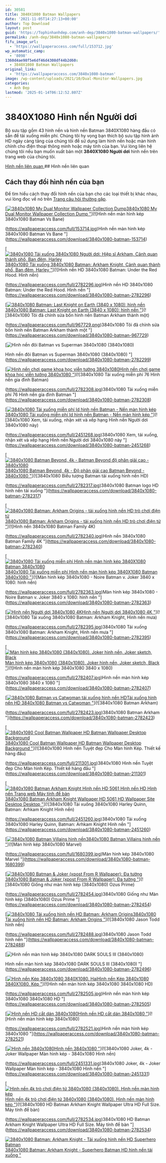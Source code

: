 ```yaml
---
id: 30581
title: 3840X1080 Batman Wallpapers
date: '2021-11-05T14:27:13+00:00'
author: Top Download
layout: post
guid: 'https://Tophinhanhdep.com/anh-dep/3840x1080-batman-wallpapers/'
permalink: /anh-dep/3840x1080-batman-wallpapers/
fifu_image_url:
  - 'https://wallpaperaccess.com/full/153712.jpg'
wp_automatic_camp:
  - '8098'
1360d4ae98f5e6df46d4308df44b2d60:
  - 3840X1080 Batman Wallpapers
original_link:
  - 'https://wallpaperaccess.com/3840x1080-batman'
image: /wp-content/uploads/2021/10/Dual-Monitor-Wallpapers.jpg
categories:
  - Ảnh Đẹp
lastmod: '2025-01-14T06:12:52.807Z'
---
```

# 3840X1080 Hình nền Người dơi

Bộ sưu tập gồm 43 hình nền và hình nền Batman 3840X1080 hàng đầu có sẵn để tải xuống miễn phí. Chúng tôi hy vọng bạn thích bộ sưu tập hình ảnh HD ngày càng tăng của chúng tôi để sử dụng làm hình nền hoặc màn hình chính cho điện thoại thông minh hoặc máy tính của bạn. Vui lòng liên hệ chúng tôi nếu bạn muốn xuất bản một **3840X1080 Người dơi** hình nền trên trang web của chúng tôi.

[Hình nền liên quan ](#related) ## Hình nền liên quan

## Cách thay đổi hình nền của bạn

Để tìm hiểu cách thay đổi hình nền của bạn cho các loại thiết bị khác nhau, vui lòng đọc về nó trên [Trang câu hỏi thường gặp](https://tophinhanhdep.com/faq/).

  
[[![3840x1080 My Dual Monitor Wallpaper Collection Dump](https://wallpaperaccess.com/full/153712.jpg)3840x1080 My Dual Monitor Wallpaper Collection Dump "](https://wallpaperaccess.com/download/3840x1080-batman-153712)](![Hình nền màn hình kép 3840x1080 Batman Vs Bane)

(https://wallpaperaccess.com/full/153714.jpg)Hình nền màn hình kép 3840x1080 Batman Vs Bane "](https://wallpaperaccess.com/download/3840x1080-batman-153714)

[[![3840x1080 Tải xuống 3840x1080 Người dơi: Hiệp sĩ Arkham, Cảnh quan thành phố, Ban đêm, Harley](https://wallpaperaccess.com/full/2451265.jpg)3840x1080 Tải xuống 3840x1080 Batman: Arkham Knight, Cảnh quan thành phố, Ban đêm, Harley "](https://wallpaperaccess.com/download/3840x1080-batman-2451265)](![Hình nền HD 3840x1080 Batman: Under the Red Hood.  Hình nền)

(https://wallpaperaccess.com/full/2782296.jpg)Hình nền HD 3840x1080 Batman: Under the Red Hood. Hình nền "](https://wallpaperaccess.com/download/3840x1080-batman-2782296)

[[![3840x1080 Batman: Last Knight on Earth (3840 x 1080): hình nền](https://wallpaperaccess.com/full/1253462.png)3840x1080 Batman: Last Knight on Earth (3840 x 1080): hình nền "](https://wallpaperaccess.com/download/3840x1080-batman-1253462)](![3840x1080 Tôi đã chỉnh sửa bốn hình nền Batman Arkham thành một)

(https://wallpaperaccess.com/full/967729.png)3840x1080 Tôi đã chỉnh sửa bốn hình nền Batman Arkham thành một "](https://wallpaperaccess.com/download/3840x1080-batman-967729)

[![Hình nền đôi Batman vs Superman 3840x1080 (3840x1080)](https://wallpaperaccess.com/full/2782299.png)

Hình nền đôi Batman vs Superman 3840x1080 (3840x1080) "](https://wallpaperaccess.com/download/3840x1080-batman-2782299)

[[![Hình nền chơi game khoa học viễn tưởng 3840x1080](https://wallpaperaccess.com/full/2782306.png)Hình nền chơi game khoa học viễn tưởng 3840x1080 "](https://wallpaperaccess.com/download/3840x1080-batman-2782306)](![3840x1080 Tải xuống miễn phí 76 Hình nền gia đình Batman)

(https://wallpaperaccess.com/full/2782308.jpg)3840x1080 Tải xuống miễn phí 76 Hình nền gia đình Batman "](https://wallpaperaccess.com/download/3840x1080-batman-2782308)

[[![3840x1080 Tải xuống miễn phí Id hình nền Batman - Nền màn hình kép](https://wallpaperaccess.com/full/2305231.jpg)3840x1080 Tải xuống miễn phí Id hình nền Batman - Nền màn hình kép "](https://wallpaperaccess.com/download/3840x1080-batman-2305231)](![3840x1080 Xem, tải xuống, nhận xét và xếp hạng Hình nền Người dơi 3840x1080 này)

(https://wallpaperaccess.com/full/2451268.jpg)3840x1080 Xem, tải xuống, nhận xét và xếp hạng Hình nền Người dơi 3840x1080 này "](https://wallpaperaccess.com/download/3840x1080-batman-2451268)

[[![3840x1080 Batman Beyond, 4k - Batman Beyond độ phân giải cao - 3840x1080](https://wallpaperaccess.com/full/2782311.jpg)3840x1080 Batman Beyond, 4k - Độ phân giải cao Batman Beyond - 3840x1080 "](https://wallpaperaccess.com/download/3840x1080-batman-2782311)](![3840x1080 Biểu tượng Batman tải xuống hình nền HD)

(https://wallpaperaccess.com/full/2782317.jpg)3840x1080 Batman logo HD hình nền tải xuống "](https://wallpaperaccess.com/download/3840x1080-batman-2782317)

[[![3840x1080 Batman: Arkham Origins - tải xuống hình nền HD trò chơi điện tử](https://wallpaperaccess.com/full/2782331.jpg)3840x1080 Batman: Arkham Origins - tải xuống hình nền HD trò chơi điện tử "](https://wallpaperaccess.com/download/3840x1080-batman-2782331)](![Hình nền 3840x1080 Batman Family 4K)

(https://wallpaperaccess.com/full/2782340.jpg)Hình nền 3840x1080 Batman Family 4K "](https://wallpaperaccess.com/download/3840x1080-batman-2782340)

[[![3840x1080 Tải xuống miễn phí Hình nền màn hình kép 3840X1080 Batman 3840x1080](https://wallpaperaccess.com/full/2782343.jpg)3840x1080 Tải xuống miễn phí Hình nền màn hình kép 3840X1080 Batman 3840x1080 "](https://wallpaperaccess.com/download/3840x1080-batman-2782343)](![Màn hình kép 3840x1080 - Noire Batman v. Joker 3840 x 1080: hình nền)

(https://wallpaperaccess.com/full/2782363.jpg)Màn hình kép 3840x1080 - Noire Batman v. Joker 3840 x 1080: hình nền "](https://wallpaperaccess.com/download/3840x1080-batman-2782363)

[[![Hình nền Người dơi 3840x1080 4K](https://wallpaperaccess.com/full/2782368.jpg)Hình nền Người dơi 3840x1080 4K "](https://wallpaperaccess.com/download/3840x1080-batman-2782368)](![3840x1080 Tải xuống 3840x1080 Batman: Arkham Knight, Hình nền mưa)

(https://wallpaperaccess.com/full/2782395.jpg)3840x1080 Tải xuống 3840x1080 Batman: Arkham Knight, Hình nền mưa "](https://wallpaperaccess.com/download/3840x1080-batman-2782395)

[[![Màn hình kép 3840x1080 (3840x1080).  Joker hình nền, Joker sketch, Black](https://wallpaperaccess.com/full/1445206.jpg)Màn hình kép 3840x1080 (3840x1080). Joker hình nền, Joker sketch, Black "](https://wallpaperaccess.com/download/3840x1080-batman-1445206)](![Hình nền màn hình kép 3840x1080 3840 x 1080)

(https://wallpaperaccess.com/full/2782407.jpg)Hình nền màn hình kép 3840x1080 3840 x 1080 "](https://wallpaperaccess.com/download/3840x1080-batman-2782407)

[[![3840x1080 Batman vs Catwoman tải xuống hình nền HD](https://wallpaperaccess.com/full/2782414.jpg)Tải xuống hình nền HD 3840x1080 Batman vs Catwoman "](https://wallpaperaccess.com/download/3840x1080-batman-2782414)](![3840x1080 Batman Arkham)

(https://wallpaperaccess.com/full/2782423.jpg)3840x1080 Batman Arkham "](https://wallpaperaccess.com/download/3840x1080-batman-2782423)

[[![3840x1080 Cool Batman Wallpaper HD Batman Wallpaper Desktop Background](https://wallpaperaccess.com/full/2782424.jpg)3840x1080 Cool Batman Wallpaper HD Batman Wallpaper Desktop Background "](https://wallpaperaccess.com/download/3840x1080-batman-2782424)](![3840x1080 Hình nền Tuyệt đẹp Cho Màn hình Kép.  Thiết kế hàng đầu)

(https://wallpaperaccess.com/full/211301.jpg)3840x1080 Hình nền Tuyệt đẹp Cho Màn hình Kép. Thiết kế hàng đầu "](https://wallpaperaccess.com/download/3840x1080-batman-211301)

[[![3840x1080 Batman Arkham Knight Hình nền HD 5061 Hình nền HD Hình nền Trang web Máy tính để bàn](https://wallpaperaccess.com/full/2782430.jpg)3840x1080 Batman Arkham Knight Wallpaper HD 5061 HD Wallpaper Site Desktop Desktop "](https://wallpaperaccess.com/download/3840x1080-batman-2782430)](![3840x1080 Tải xuống 3840x1080 Harley Quinn, Batman: Arhkam Knight Hình nền)

(https://wallpaperaccess.com/full/2451260.jpg)3840x1080 Tải xuống 3840x1080 Harley Quinn, Batman: Arhkam Knight Hình nền "](https://wallpaperaccess.com/download/3840x1080-batman-2451260)

[[![3840x1080 Batman Villains hình nền](https://wallpaperaccess.com/full/2451297.jpg)3840x1080 Batman Villains hình nền "](https://wallpaperaccess.com/download/3840x1080-batman-2451297)](![Màn hình kép 3840x1080 Marvel)

(https://wallpaperaccess.com/full/1680399.jpg)Màn hình kép 3840x1080 Marvel "](https://wallpaperaccess.com/download/3840x1080-batman-1680399)

[[![3840x1080 Batman & Joker (xpost From R Wallpaper): Đa tường](https://wallpaperaccess.com/full/2782451.jpg)3840x1080 Batman &amp; Joker (xpost From R Wallpaper): Đa tường "](https://wallpaperaccess.com/download/3840x1080-batman-2782451)](![3840x1080 Giống như màn hình kép (3840x1080) Ozus Prime)

(https://wallpaperaccess.com/full/2782454.jpg)3840x1080 Giống như Màn hình kép (3840x1080) Ozus Prime "](https://wallpaperaccess.com/download/3840x1080-batman-2782454)

[[![3840x1080 Tải xuống hình nền HD Batman: Arkham Origins](https://wallpaperaccess.com/full/2782481.jpg)3840x1080 Tải xuống hình nền HD Batman: Arkham Origins "](https://wallpaperaccess.com/download/3840x1080-batman-2782481)](![3840x1080 Jason Todd hình nền)

(https://wallpaperaccess.com/full/2782488.jpg)3840x1080 Jason Todd hình nền "](https://wallpaperaccess.com/download/3840x1080-batman-2782488)

[![Hình nền màn hình kép 3840x1080 DARK SOULS III (3840x1080)](https://wallpaperaccess.com/full/2782496.png)

Hình nền màn hình kép 3840x1080 DARK SOULS III (3840x1080) "](https://wallpaperaccess.com/download/3840x1080-batman-2782496)

[[![Hình nền Kép 3840x1080 3840X1080.  Hai](https://wallpaperaccess.com/full/2782501.jpg)Hình nền Kép 3840x1080 3840X1080. Kép "](https://wallpaperaccess.com/download/3840x1080-batman-2782501)](![Hình nền màn hình kép 3840x1080 3840x1080 HD)

(https://wallpaperaccess.com/full/2782505.jpg)Hình nền màn hình kép 3840x1080 3840x1080 HD "](https://wallpaperaccess.com/download/3840x1080-batman-2782505)

[[![Hình nền HD cắt dán 3840x1080](https://wallpaperaccess.com/full/2782510.jpg)Hình nền HD cắt dán 3840x1080 "](https://wallpaperaccess.com/download/3840x1080-batman-2782510)](![Hình nền màn hình kép 3840x1080)

(https://wallpaperaccess.com/full/2782521.jpg)Hình nền màn hình kép 3840x1080 "](https://wallpaperaccess.com/download/3840x1080-batman-2782521)

[[![Hình nền 3840x1080](https://wallpaperaccess.com/full/953268.jpg)Hình nền 3840x1080 "](https://wallpaperaccess.com/download/3840x1080-batman-953268)](![3840x1080 Joker, 4k - Joker Wallpaper Màn hình kép - 3840x1080 Hình nền)

(https://wallpaperaccess.com/full/2451331.jpg)3840x1080 Joker, 4k - Joker Wallpaper Màn hình kép - 3840x1080 Hình nền "](https://wallpaperaccess.com/download/3840x1080-batman-2451331)

[[![Hình nền 4k trò chơi điện tử 3840x1080 (3840x1080).  Hình nền màn hình kép](https://wallpaperaccess.com/full/2782526.jpg)Hình nền 4k trò chơi điện tử 3840x1080 (3840x1080). Hình nền màn hình kép "](https://wallpaperaccess.com/download/3840x1080-batman-2782526)](![3840x1080 HD Batman Arkham Knight Wallpaper Ultra HD Full Size.  Máy tính để bàn)

(https://wallpaperaccess.com/full/2782534.jpg)3840x1080 HD Batman Arkham Knight Wallpaper Ultra HD Full Size. Máy tính để bàn "](https://wallpaperaccess.com/download/3840x1080-batman-2782534)

[![3840x1080 Batman: Arkham Knight - Tải xuống hình nền HD Superhero Batman](https://wallpaperaccess.com/full/2782553.jpg)3840x1080 Batman: Arkham Knight - Superhero Batman HD hình nền tải xuống "](https://wallpaperaccess.com/download/3840x1080-batman-2782553)

